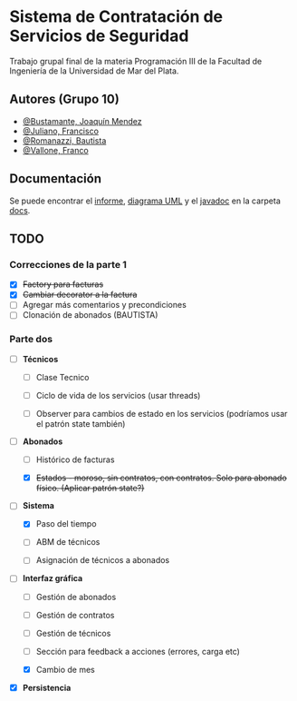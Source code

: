 # Sistema de Contratación de Servicios de Seguridad

Trabajo grupal final de la materia Programación III de la Facultad de Ingeniería de la Universidad de Mar del Plata.

## Autores (Grupo 10)

- [@Bustamante, Joaquín Mendez](https://github.com/JoaquinBustamante96)
- [@Juliano, Francisco](https://github.com/franq22)
- [@Romanazzi, Bautista](https://github.com/blautista)
- [@Vallone, Franco](https://github.com/Whejseider)

## Documentación

Se puede encontrar el [informe](https://github.com/Whejseider/Grupo10_primera_parte/blob/Develop/docs/informe/Informe%20Grupo%2010.pdf), [diagrama UML](https://github.com/Whejseider/Grupo10_primera_parte/blob/Develop/docs/uml/UML.jpg) y el [javadoc](https://github.com/Whejseider/Grupo10_primera_parte/tree/Develop/docs/javadoc) en la carpeta [docs](https://github.com/Whejseider/Grupo10_primera_parte/tree/Develop/docs).

## TODO

### Correcciones de la parte 1
- [x] ~~Factory para facturas~~
- [x] ~~Cambiar decorator a la factura~~
- [ ] Agregar más comentarios y precondiciones
- [ ] Clonación de abonados (BAUTISTA)

### Parte dos

- [ ] **Técnicos**
  - [ ] Clase Tecnico
  - [ ] Ciclo de vida de los servicios (usar threads)
  - [ ] Observer para cambios de estado en los servicios (podríamos usar el patrón state también)


- [ ] **Abonados**
  - [ ] Histórico de facturas
  - [x] ~~Estados - moroso, sin contratos, con contratos. Solo para abonado físico. (Aplicar patrón state?)~~


- [ ] **Sistema**
  - [x] Paso del tiempo
  - [ ] ABM de técnicos
  - [ ] Asignación de técnicos a abonados


- [ ] **Interfaz gráfica**
  - [ ] Gestión de abonados
  - [ ] Gestión de contratos
  - [ ] Gestión de técnicos
  - [ ] Sección para feedback a acciones (errores, carga etc)
  - [x] Cambio de mes


- [x] **Persistencia**
